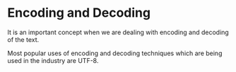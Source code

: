 # Encoding and Decoding 

It is an important concept when we are dealing with encoding and decoding of the text.


Most popular uses of encoding and decoding techniques which are being used in the industry are UTF-8.


